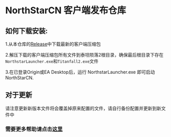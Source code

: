 <!--
 * @Author: HK560
 * @Date: 2021-12-25 17:40:05
 * @LastEditTime: 2021-12-25 17:45:29
 * @LastEditors: HK560
 * @Description: 
 * @FilePath: \NorthStarCN_WIKIh:\github\ttf\R2NorthstarCN_Launcher\README.md
 * My Blog: https://blog.hk560.top
-->
# NorthStarCN 客户端发布仓库
## 如何下载安装:
1.从本仓库的[Release](https://github.com/R2NorthstarCN/R2NorthstarCN_Launcher/releases)中下载最新的客户端压缩包

2.解压下载的客户端压缩包所有文件到泰坦陨落2根目录，确保最后根目录下存在`NorthstarLauncher.exe`和`Titanfall2.exe`文件

3.在已登录Origin或EA Desktop后，运行 NorthstarLauncher.exe 即可启动NorthStarCN.

## 对于更新
请注意更新新版本文件将会覆盖掉原来配置的文件，请自行备份配置并更新到新文件中

### 需要更多帮助请点击[这里](https://wiki.northstar.cool/#/)

<!-- # How to manually edit from Official R2Northstar Releases.
1.Download and install the lastest version of R2Northstar Release.

2.Navigate to %Your_Game_Dir%\R2Northstar\mods\Northstar.CustomServers\mod\cfg, Open 'autoexec_ns_server.cfg' with any Text editor. An syntax-highlighted Text editor (Like vscode or notepad++) would be nice.

3.Find the original convar, and replace it with this:
```
ns_masterserver_hostname "tf2cn.wolf109909.top" // masterserver hostname
```
3.Do the same to another file located at %Your_Game_Dir%\R2Northstar\mods\Northstar.Client\mod\cfg\autoexec_ns_client.cfg -->
